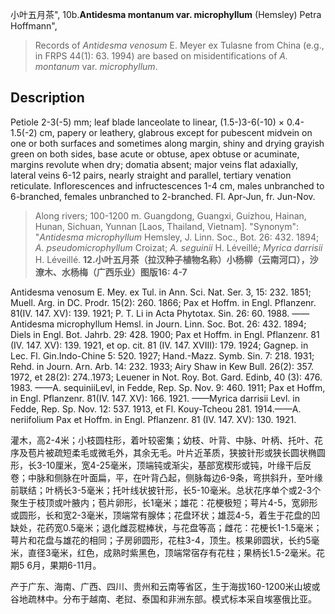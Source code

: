 小叶五月茶",
10b.**Antidesma montanum var. microphyllum** (Hemsley) Petra Hoffmann",

> Records of *Antidesma venosum* E. Meyer ex Tulasne from China (e.g., in FRPS 44(1): 63. 1994) are based on misidentifications of *A. montanum* var. *microphyllum*.

## Description
Petiole 2-3(-5) mm; leaf blade lanceolate to linear, (1.5-)3-6(-10) × 0.4-1.5(-2) cm, papery or leathery, glabrous except for pubescent midvein on one or both surfaces and sometimes along margin, shiny and drying grayish green on both sides, base acute or obtuse, apex obtuse or acuminate, margins revolute when dry; domatia absent; major veins flat adaxially, lateral veins 6-12 pairs, nearly straight and parallel, tertiary venation reticulate. Inflorescences and infructescences 1-4 cm, males unbranched to 6-branched, females unbranched to 2-branched. Fl. Apr-Jun, fr. Jun-Nov.

> Along rivers; 100-1200 m. Guangdong, Guangxi, Guizhou, Hainan, Hunan, Sichuan, Yunnan [Laos, Thailand, Vietnam].
  "Synonym": "*Antidesma microphyllum* Hemsley, J. Linn. Soc., Bot. 26: 432. 1894; *A. pseudomicrophyllum* Croizat; *A. seguinii* H. Léveillé; *Myrica darrisii* H. Léveillé.
**12.小叶五月茶（拉汉种子植物名称）小杨柳（云南河口），沙潦木、水杨梅（广西乐业）图版16: 4-7**

Antidesma venosum E. Mey. ex Tul. in Ann. Sci. Nat. Ser. 3, 15: 232. 1851; Muell. Arg. in DC. Prodr. 15(2): 260. 1866; Pax et Hoffm. in Engl. Pflanzenr. 81(IV. 147. XV): 139. 1921; P. T. Li in Acta Phytotax. Sin. 26: 60. 1988. ——Antidesma microphyllum Hemsl. in Journ. Linn. Soc. Bot. 26: 432. 1894; Diels in Engl. Bot. Jahrb. 29: 428. 1900; Pax et Hoffm. in Engl. Pflanzenr. 81 (IV. 147. XV): 139. 1921, et op. cit. 81 (IV. 147. XVIII): 179. 1924; Gagnep. in Lec. Fl. Gin.Indo-Chine 5: 520. 1927; Hand.-Mazz. Symb. Sin. 7: 218. 1931; Rehd. in Journ. Arn. Arb. 14: 232. 1933; Airy Shaw in Kew Bull. 26(2): 357. 1972, et 28(2): 274..1973; Leuener in Not. Roy. Bot. Gard. Edinb, 40 (3): 476. 1983. ——A. sequiniiLevl, in Fedde, Rep. Sp. Nov. 9: 460. 1911; Pax et Hoffm, in Engl. Pflanzenr. 81(IV. 147. XV): 166. 1921. ——Myrica darrisii Levl. in Fedde, Rep. Sp. Nov. 12: 537. 1913, et Fl. Kouy-Tcheou 281. 1914.——A. neriifolium Pax et Hoffm. in Engl. Pflanzenr. 81 (IV. 147. XV): 130. 1921.

灌木，高2-4米；小枝圆柱形，着叶较密集；幼枝、叶背、中脉、叶柄、托叶、花序及苞片被疏短柔毛或微毛外，其余无毛。叶片近革质，狭披针形或狭长圆状椭圆形，长3-10厘米，宽4-25毫米，顶端钝或渐尖，基部宽楔形或钝，叶缘干后反卷；中脉和侧脉在叶面扁，平，在叶背凸起，侧脉每边6-9条，弯拱斜升，至叶缘前联结；叶柄长3-5毫米；托叶线状披针形，长5-10毫米。总状花序单个或2-3个聚生于枝顶或叶腋内；苞片卵形，长1毫米；雄花：花梗极短；萼片4-5，宽卵形或圆形，长和宽2-3毫米，顶端常有腺体；花盘环状；雄蕊4-5，着生于花盘的凹缺处，花药宽0.5毫米；退化雌蕊棍棒状，与花盘等高；雌花：花梗长1-1.5毫米；萼片和花盘与雄花的相同；子房卵圆形，花柱3-4，顶生。核果卵圆状，长约5毫米，直径3毫米，红色，成熟时紫黑色，顶端常宿存有花柱；果柄长1.5-2毫米。花期5 6月，果期6-11月。

产于广东、海南、广西、四川、贵州和云南等省区，生于海拔160-1200米山坡或谷地疏林中。分布于越南、老挝、泰国和非洲东部。模式标本采自埃塞俄比亚。
